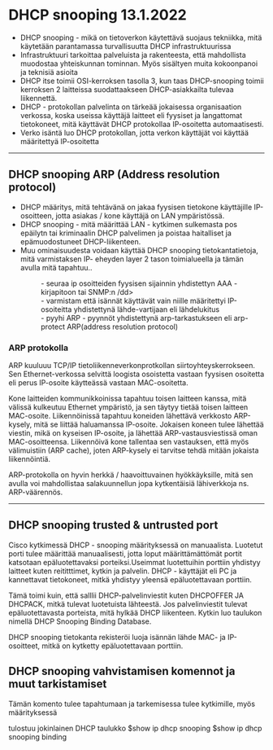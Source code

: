 <h1>DHCP snooping 13.1.2022 </h1>

<ul>
<li> DHCP snooping - mikä on tietoverkon käytettävä suojaus tekniikka, mitä käytetään parantamassa turvallisuutta DHCP infrastruktuurissa </li>

<li> Infrastruktuuri tarkoittaa palveluista ja rakenteesta, että mahdollista muodostaa yhteiskunnan tominnan. Myös sisältyen muita kokoonpanoi ja teknisiä asioita </li>

<li> DHCP itse toimii OSI-kerroksen tasolla 3, kun taas DHCP-snooping toimii kerroksen 2 laitteissa suodattaakseen DHCP-asiakkailta tulevaa liikennettä. </li>

<li>DHCP - protokollan palvelinta on tärkeää jokaisessa organisaation verkossa, koska useissa käyttäjä laitteet eli fyysiset ja langattomat tietokoneet, mitä käyttävät DHCP protokollaa IP-osoitetta automaatisesti. </li>
  
<li>Verko isäntä luo DHCP protokollan, jotta verkon käyttäjät voi käyttää määritettyä IP-osoitetta</li>
  
</ul>

<hr>
<h2>DHCP snooping ARP (Address resolution protocol)</h2>

<ul> 
  <li>DHCP määritys, mitä tehtävänä on jakaa fyysisen tietokone käyttäjille IP-osoitteen, jotta asiakas / kone käyttäjä on LAN ympäristössä.</li>
  <li>DHCP snooping - mitä määrittää LAN - kytkimen sulkemasta pos epäilytn tai kriminaalin DHCP palvelimen ja poistaa haitalliset ja epämuodostuneet DHCP-liikenteen.</li>
  <li>Muu ominaisuudesta voidaan käyttää DHCP snooping tietokantatietoja, mitä varmistaksen IP- eheyden layer 2 tason toimialueella ja tämän avulla mitä tapahtuu..</li>
  <dl>
    <dd>- seuraa ip osoitteiden fyysisen sijainnin yhdistettyn AAA - kirjapitoon tai SNMP:n /dd>
    <dd>- varmistam että isännät käyttävät vain niille määritettyi IP-osoiteitta yhdistettynä lähde-vartijaan eli lähdelukitus </dd>
    <dd>- pyyhi ARP - pyynnöt yhdistettynä arp-tarkastukseen eli arp-protect ARP(address resolution protocol)</dd>
  </dl>
</ul>

<h3>ARP protokolla</h3>
ARP kuuluuu TCP/IP tietoliikenneverkonprotkollan siirtoyhteyskerrokseen. Sen Ethernet-verkossa selvittä loogista osoistetta vastaan fyysisen osoitetta eli perus IP-osoite käytteässä vastaan MAC-osoitetta.

Kone laitteiden kommunikkoinissa tapahtuu toisen laitteen kanssa, mitä välissä kulkeutuu Ethernet ympäristö, ja sen täytyy tietää toisen laitteen MAC-osoite. Liikennöinissä tapahtuu koneiden lähettävä verkkosto ARP-kysely, mitä se liittää haluamanssa IP-osoite. Jokaisen koneen tulee lähettää viestin, mikä on kyseisen IP-osoite, ja lähettää ARP-vastausviestissä oman MAC-osoitteensa. Liikennöivä kone tallentaa sen vastauksen, että myös välimuistiin (ARP cache), joten ARP-kysely ei tarvitse tehdä mitään jokaista liikennöintiä.

ARP-protokolla on hyvin herkkä / haavoittuvainen hyökkäyksille, mitä sen avulla voi mahdollistaa salakuunnellun jopa kytkentäisiä lähiverkkoja ns. ARP-väärennös.

<hr>
<h2>DHCP snooping trusted & untrusted port</h2>

Cisco kytkimessä DHCP - snooping määrityksessä on manuaalista. Luotetut porti tulee määrittää manuaalisesti, jotta loput määrittämättömät portit katsotaan epäluotettavaksi porteiksi.Useimmat luotettuihin porttiin yhdistyy laitteet kuten reititttimet, kytkin ja palvelin. DHCP - käyttäjät eli PC ja kannettavat tietokoneet, mitkä yhdistyy yleensä epäluotettavaan porttiin.

Tämä toimi kuin, että salllii DHCP-palvelinviestit kuten DHCPOFFER JA DHCPACK, mitkä tulevat luotetuista lähteestä. Jos palvelinviestit tulevat epäluotettavasta porteista, mitä hylkää DHCP liikenteen. Kytkin luo taulukon nimellä DHCP Snooping Binding Database.

DHCP snooping tietokanta rekisteröi luoja isännän lähde MAC- ja IP-osoitteet, mitkä on kytketty epäluotettavaan porttiin.

<h2>DHCP snooping vahvistamisen komennot ja muut tarkistamiset</h2>

Tämän komento tulee tapahtumaan ja tarkemisessa tulee kytkimille, myös määrityksessä

tulostuu jokinlainen DHCP taulukko
$show ip dhcp snooping
$show ip dhcp snooping binding
